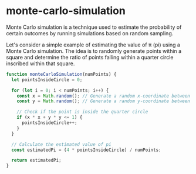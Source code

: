 # monte-carlo-simulation

Monte Carlo simulation is a technique used to estimate the probability of certain outcomes by running simulations based on random sampling.

Let's consider a simple example of estimating the value of π (pi) using a Monte Carlo simulation. The idea is to randomly generate points within a square and determine the ratio of points falling within a quarter circle inscribed within that square.

```js
function monteCarloSimulation(numPoints) {
  let pointsInsideCircle = 0;

  for (let i = 0; i < numPoints; i++) {
    const x = Math.random(); // Generate a random x-coordinate between 0 and 1
    const y = Math.random(); // Generate a random y-coordinate between 0 and 1

    // Check if the point is inside the quarter circle
    if (x * x + y * y <= 1) {
      pointsInsideCircle++;
    }
  }

  // Calculate the estimated value of pi
  const estimatedPi = (4 * pointsInsideCircle) / numPoints;

  return estimatedPi;
}
```
